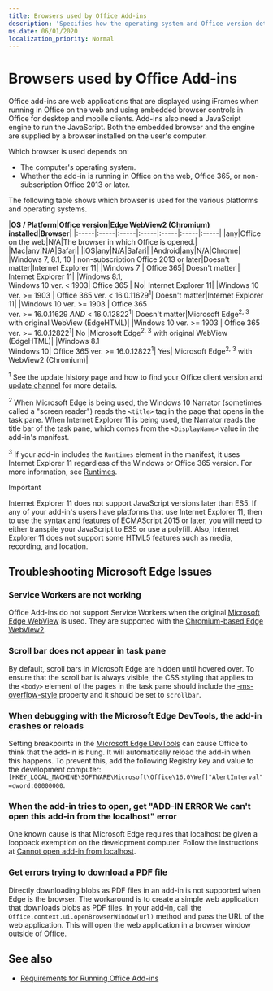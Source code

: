 ```yaml
---
title: Browsers used by Office Add-ins
description: 'Specifies how the operating system and Office version determine what browser is used by Office Add-ins.'
ms.date: 06/01/2020
localization_priority: Normal
---
```


# Browsers used by Office Add-ins

Office add-ins are web applications that are displayed using iFrames when running in Office on the web and using embedded browser controls in Office for desktop and mobile clients. Add-ins also need a JavaScript engine to run the JavaScript. Both the embedded browser and the engine are supplied by a browser installed on the user's computer.

Which browser is used depends on:

- The computer's operating system.
- Whether the add-in is running in Office on the web, Office 365, or non-subscription Office 2013 or later.

The following table shows which browser is used for the various platforms and operating systems.

|**OS / Platform**|**Office version**|**Edge WebView2 (Chromium) installed**|**Browser**|
|:-----|:-----|:-----|:-----|:-----|:-----|:-----|
|any|Office on the web|N/A|The browser in which Office is opened.|
|Mac|any|N/A|Safari|
|iOS|any|N/A|Safari|
|Android|any|N/A|Chrome|
|Windows 7, 8.1, 10 | non-subscription Office 2013 or later|Doesn't matter|Internet Explorer 11|
|Windows 7 | Office 365| Doesn't matter | Internet Explorer 11|
|Windows 8.1,<br>Windows 10 ver.&nbsp;<&nbsp;1903| Office 365 | No| Internet Explorer 11|
|Windows 10 ver.&nbsp;>=&nbsp;1903 | Office 365 ver.&nbsp;<&nbsp;16.0.11629<sup>1</sup>| Doesn't matter|Internet Explorer 11|
|Windows 10 ver.&nbsp;>=&nbsp;1903 | Office 365 ver.&nbsp;>=&nbsp;16.0.11629&nbsp;_AND_&nbsp;<&nbsp;16.0.12822<sup>1</sup>| Doesn't matter|Microsoft Edge<sup>2, 3</sup> with original WebView (EdgeHTML)|
|Windows 10 ver.&nbsp;>=&nbsp;1903 | Office 365 ver.&nbsp;>=&nbsp;16.0.12822<sup>1</sup>| No |Microsoft Edge<sup>2, 3</sup> with original WebView (EdgeHTML)|
|Windows 8.1<br>Windows 10| Office 365 ver.&nbsp;>=&nbsp;16.0.12822<sup>1</sup>| Yes|  Microsoft Edge<sup>2, 3</sup> with WebView2 (Chromium)|

<sup>1</sup> See the [update history page](/officeupdates/update-history-office365-proplus-by-date) and how to [find your Office client version and update channel](https://support.office.com/article/What-version-of-Office-am-I-using-932788b8-a3ce-44bf-bb09-e334518b8b19) for more details.

<sup>2</sup> When Microsoft Edge is being used, the Windows 10 Narrator (sometimes called a "screen reader") reads the `<title>` tag in the page that opens in the task pane. When Internet Explorer 11 is being used, the Narrator reads the title bar of the task pane, which comes from the `<DisplayName>` value in the add-in's manifest.

<sup>3</sup> If your add-in includes the `Runtimes` element in the manifest, it uses Internet Explorer 11 regardless of the Windows or Office 365 version. For more information, see [Runtimes](../reference/manifest/runtimes.md).

> [!IMPORTANT]
> Internet Explorer 11 does not support JavaScript versions later than ES5. If any of your add-in's users have platforms that use Internet Explorer 11, then to use the syntax and features of ECMAScript 2015 or later, you will need to either transpile your JavaScript to ES5 or use a polyfill. Also, Internet Explorer 11 does not support some HTML5 features such as media, recording, and location.

## Troubleshooting Microsoft Edge Issues

### Service Workers are not working

Office Add-ins do not support Service Workers when the original [Microsoft Edge WebView](/microsoft-edge/hosting/webview) is used. They are supported with the [Chromium-based Edge WebView2](/microsoft-edge/hosting/webview2).

### Scroll bar does not appear in task pane

By default, scroll bars in Microsoft Edge are hidden until hovered over. To ensure that the scroll bar is always visible, the CSS styling that applies to the `<body>` element of the pages in the task pane should include the [-ms-overflow-style](https://developer.mozilla.org/docs/Web/CSS/-ms-overflow-style) property and it should be set to `scrollbar`. 

### When debugging with the Microsoft Edge DevTools, the add-in crashes or reloads

Setting breakpoints in the [Microsoft Edge DevTools](https://www.microsoft.com/p/microsoft-edge-devtools-preview/9mzbfrmz0mnj?rtc=1&activetab=pivot%3Aoverviewtab) can cause Office to think that the add-in is hung. It will automatically reload the add-in when this happens. To prevent this, add the following Registry key and value to the development computer: `[HKEY_LOCAL_MACHINE\SOFTWARE\Microsoft\Office\16.0\Wef]"AlertInterval"=dword:00000000`.

### When the add-in tries to open, get "ADD-IN ERROR We can't open this add-in from the localhost" error

One known cause is that Microsoft Edge requires that localhost be given a loopback exemption on the development computer. Follow the instructions at [Cannot open add-in from localhost](/office/troubleshoot/error-messages/cannot-open-add-in-from-localhost).

### Get errors trying to download a PDF file

Directly downloading blobs as PDF files in an add-in is not supported when Edge is the browser. The workaround is to create a simple web application that downloads blobs as PDF files. In your add-in, call the `Office.context.ui.openBrowserWindow(url)` method and pass the URL of the web application. This will open the web application in a browser window outside of Office.

## See also

- [Requirements for Running Office Add-ins](requirements-for-running-office-add-ins.md)
